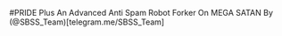 #PRIDE Plus
An Advanced Anti Spam Robot Forker On MEGA SATAN By (@SBSS_Team)[telegram.me/SBSS_Team]
